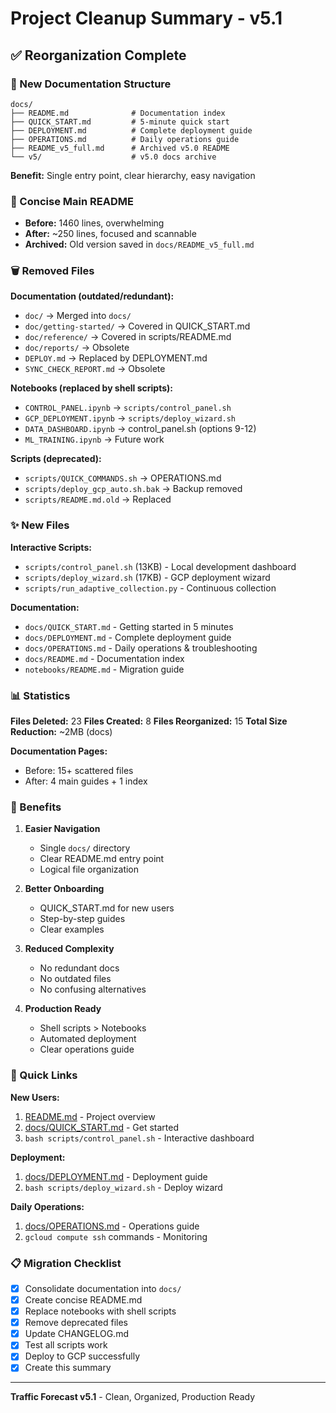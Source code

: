 # Project Cleanup Summary - v5.1

## ✅ Reorganization Complete

### 📁 New Documentation Structure

```
docs/
├── README.md              # Documentation index
├── QUICK_START.md         # 5-minute quick start
├── DEPLOYMENT.md          # Complete deployment guide
├── OPERATIONS.md          # Daily operations guide
├── README_v5_full.md      # Archived v5.0 README
└── v5/                    # v5.0 docs archive
```

**Benefit:** Single entry point, clear hierarchy, easy navigation

### 📝 Concise Main README

- **Before:** 1460 lines, overwhelming
- **After:** ~250 lines, focused and scannable
- **Archived:** Old version saved in `docs/README_v5_full.md`

### 🗑️ Removed Files

**Documentation (outdated/redundant):**

- `doc/` → Merged into `docs/`
- `doc/getting-started/` → Covered in QUICK_START.md
- `doc/reference/` → Covered in scripts/README.md
- `doc/reports/` → Obsolete
- `DEPLOY.md` → Replaced by DEPLOYMENT.md
- `SYNC_CHECK_REPORT.md` → Obsolete

**Notebooks (replaced by shell scripts):**

- `CONTROL_PANEL.ipynb` → `scripts/control_panel.sh`
- `GCP_DEPLOYMENT.ipynb` → `scripts/deploy_wizard.sh`
- `DATA_DASHBOARD.ipynb` → control_panel.sh (options 9-12)
- `ML_TRAINING.ipynb` → Future work

**Scripts (deprecated):**

- `scripts/QUICK_COMMANDS.sh` → OPERATIONS.md
- `scripts/deploy_gcp_auto.sh.bak` → Backup removed
- `scripts/README.md.old` → Replaced

### ✨ New Files

**Interactive Scripts:**

- `scripts/control_panel.sh` (13KB) - Local development dashboard
- `scripts/deploy_wizard.sh` (17KB) - GCP deployment wizard
- `scripts/run_adaptive_collection.py` - Continuous collection

**Documentation:**

- `docs/QUICK_START.md` - Getting started in 5 minutes
- `docs/DEPLOYMENT.md` - Complete deployment guide
- `docs/OPERATIONS.md` - Daily operations & troubleshooting
- `docs/README.md` - Documentation index
- `notebooks/README.md` - Migration guide

### 📊 Statistics

**Files Deleted:** 23
**Files Created:** 8
**Files Reorganized:** 15
**Total Size Reduction:** ~2MB (docs)

**Documentation Pages:**

- Before: 15+ scattered files
- After: 4 main guides + 1 index

### 🎯 Benefits

1. **Easier Navigation**

   - Single `docs/` directory
   - Clear README.md entry point
   - Logical file organization

2. **Better Onboarding**

   - QUICK_START.md for new users
   - Step-by-step guides
   - Clear examples

3. **Reduced Complexity**

   - No redundant docs
   - No outdated files
   - No confusing alternatives

4. **Production Ready**
   - Shell scripts > Notebooks
   - Automated deployment
   - Clear operations guide

### 🔗 Quick Links

**New Users:**

1. [README.md](../README.md) - Project overview
2. [docs/QUICK_START.md](QUICK_START.md) - Get started
3. `bash scripts/control_panel.sh` - Interactive dashboard

**Deployment:**

1. [docs/DEPLOYMENT.md](DEPLOYMENT.md) - Deployment guide
2. `bash scripts/deploy_wizard.sh` - Deploy wizard

**Daily Operations:**

1. [docs/OPERATIONS.md](OPERATIONS.md) - Operations guide
2. `gcloud compute ssh` commands - Monitoring

### 📋 Migration Checklist

- [x] Consolidate documentation into `docs/`
- [x] Create concise README.md
- [x] Replace notebooks with shell scripts
- [x] Remove deprecated files
- [x] Update CHANGELOG.md
- [x] Test all scripts work
- [x] Deploy to GCP successfully
- [x] Create this summary

---

**Traffic Forecast v5.1** - Clean, Organized, Production Ready
